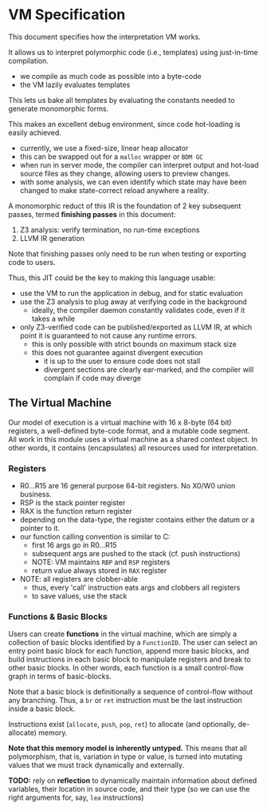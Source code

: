 # VM Specification

This document specifies how the interpretation VM works.

It allows us to interpret polymorphic code (i.e., templates) using just-in-time compilation.
- we compile as much code as possible into a byte-code
- the VM lazily evaluates templates

This lets us bake all templates by evaluating the constants needed to generate monomorphic forms.

This makes an excellent debug environment, since code hot-loading is easily achieved.
- currently, we use a fixed-size, linear heap allocator
- this can be swapped out for a `malloc` wrapper or `BDM GC`
- when run in server mode, the compiler can interpret output and hot-load source files as they change,
  allowing users to preview changes.
- with some analysis, we can even identify which state may have been changed to make state-correct reload anywhere a 
  reality.

A monomorphic reduct of this IR is the foundation of 2 key subsequent passes, termed **finishing passes** in this 
document:
1. Z3 analysis: verify termination, no run-time exceptions
2. LLVM IR generation

Note that finishing passes only need to be run when testing or exporting code to users.

Thus, this JIT could be the key to making this language usable:
- use the VM to run the application in debug, and for static evaluation
- use the Z3 analysis to plug away at verifying code in the background
    - ideally, the compiler daemon constantly validates code, even if it takes a while
- only Z3-verified code can be published/exported as LLVM IR, at which point it is guaranteed to not cause any
  runtime errors.
    - this is only possible with strict bounds on maximum stack size
    - this does not guarantee against divergent execution
        - it is up to the user to ensure code does not stall
        - divergent sections are clearly ear-marked, and the compiler will complain if code may diverge
    
## The Virtual Machine

Our model of execution is a virtual machine with 16 x 8-byte (64 bit) registers, a well-defined
byte-code format, and a mutable code segment. All work in this module uses a virtual machine as a shared context object.
In other words, it contains (encapsulates) all resources used for interpretation.

### Registers

- R0...R15 are 16 general purpose 64-bit registers. No X0/W0 union business.
- RSP is the stack pointer register
- RAX is the function return register
- depending on the data-type, the register contains either the datum or a pointer to it.
- our function calling convention is similar to C:
     - first 16 args go in R0...R15
     - subsequent args are pushed to the stack (cf. push instructions)
     - NOTE: VM maintains `RBP` and `RSP` registers
     - return value always stored in `RAX` register
- NOTE: all registers are clobber-able
     - thus, every 'call' instruction eats args and clobbers all registers
     - to save values, use the stack

### Functions & Basic Blocks

Users can create **functions** in the virtual machine, which are simply a collection of basic blocks identified by a 
`FunctionID`. The user can select an entry point basic block for each function, append more basic blocks, and build 
instructions in each basic block to manipulate registers and break to other basic blocks. In other words, each function
is a small control-flow graph in terms of basic-blocks.

Note that a basic block is definitionally a sequence of control-flow without any branching. Thus, a `br` or `ret`
instruction must be the last instruction inside a basic block.

Instructions exist (`allocate`, `push`, `pop`, `ret`) to allocate (and optionally, de-allocate) memory.

**Note that this memory model is inherently untyped.** This means that all polymorphism, that is, variation in type or
value, is turned into mutating values that we must track dynamically and externally.

**TODO:** rely on **reflection** to dynamically maintain information about defined variables, their location in source
code, and their type (so we can use the right arguments for, say, `lea` instructions)
